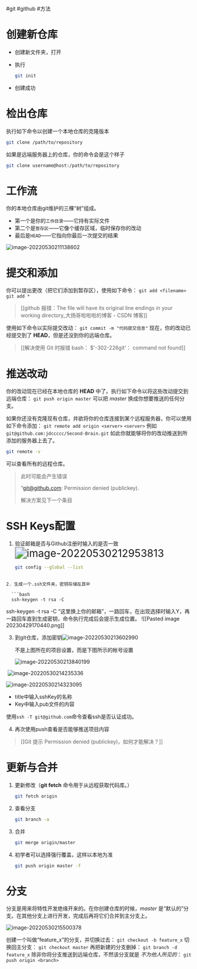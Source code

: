 #git  #github #方法 

# 创建新仓库

- 创建新文件夹，打开

- 执行

  ```bash
  git init
  ```

- 创建成功




# 检出仓库

执行如下命令以创建一个本地仓库的克隆版本

```bash
git clone /path/to/repository
```

如果是远端服务器上的仓库，你的命令会是这个样子

```bash
git clone username@host:/path/to/repository
```



# 工作流

你的本地仓库由git维护的三棵“树”组成。

- 第一个是你的`工作目录`——它持有实际文件
- 第二个是`暂存区`——它像个缓存区域，临时保存你的改动
- 最后是`HEAD`——它指向你最后一次提交的结果

![image-20220530211138602](attachments/image-20220530211138602.png)



# 提交和添加

你可以提出更改（把它们添加到暂存区），使用如下命令：
`git add <filename>`
`git add *`

>[[github 报错：The file will have its original line endings in your working directory_大扬哥啦啦啦的博客 - CSDN 博客]]

使用如下命令以实际提交改动：
`git commit -m "代码提交信息"`
现在，你的改动已经提交到了 **HEAD**，但是还没到你的远端仓库。

>[[解决使用 Git 时报错 bash： $'-302-226git'： command not found]]


# 推送改动

你的改动现在已经在本地仓库的 **HEAD** 中了。执行如下命令以将这些改动提交到远端仓库：
`git push origin master`
可以把 *master* 换成你想要推送的任何分支。

如果你还没有克隆现有仓库，并欲将你的仓库连接到某个远程服务器，你可以使用如下命令添加：
`git remote add origin <server>`
`<server>` 例如`git@github.com:jdccccc/Second-Brain.git`
如此你就能够将你的改动推送到所添加的服务器上去了。

```bash
git remote -v
```
可以查看所有的远程仓库。


> 此时可能会产生错误
>
> “git@github.com: Permission denied (publickey).
>
> 解决方案见下一个条目



# SSH Keys配置

1. 验证邮箱是否与Github注册时输入的是否一致<img src="https://cdn.jsdelivr.net/gh/jdccccc/PictureBed/img/202205302129853.png" alt="image-20220530212953813" style="zoom: 200%;" />
	```bash
	git config --global --list
 ```
 
2. 生成一个.ssh文件夹，密钥存储在其中

   ```bash
   ssh-keygen -t rsa -C 
   ```

   ssh-keygen -t rsa -C “这里换上你的邮箱”，一路回车，在出现选择时输入Y，再一路回车直到生成密钥，命令执行完成后会提示生成位置。
   ![[Pasted image 20230429170440.png]]

3. 到git仓库，添加密钥![image-20220530213602990](attachments/image-20220530213602990.png)

   不是上图所在的项目设置，而是下图所示的帐号设置

   ![image-20220530213840199](attachments/image-20220530213840199.png)

​  ![image-20220530214235336](attachments/image-20220530214235336.png)				

![image-20220530214323095](attachments/image-20220530214323095.png)

- title中输入sshKey的名称
- Key中输入pub文件的内容

使用`ssh -T git@github.com`命令查看ssh是否认证成功。


4. 再次使用push查看是否能够推送项目内容

>[[Git 提示 Permission denied (publickey)，如何才能解决？]]


# 更新与合并

1. 更新修改（**git fetch** 命令用于从远程获取代码库。）

   ```bash
   git fetch origin
   ```

2. 查看分支

   ```bash
   git branch -a
   ```

3. 合并

   ```bash
   git merge origin/master
   ```

4. 初学者可以选择强行覆盖，这样以本地为准

   ```bash
   git push origin master -f
   ```

   

# 分支

分支是用来将特性开发绝缘开来的。在你创建仓库的时候，*master* 是“默认的”分支。在其他分支上进行开发，完成后再将它们合并到主分支上。

![image-20220530215500378](attachments/image-20220530215500378.png)

创建一个叫做“feature_x”的分支，并切换过去：
`git checkout -b feature_x`
切换回主分支：
`git checkout master`
再把新建的分支删掉：
`git branch -d feature_x`
除非你将分支推送到远端仓库，不然该分支就是 *不为他人所见的*：
`git push origin <branch>`
